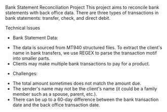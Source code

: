 Bank Statement Reconciliation Project
This project aims to reconcile bank statements with back office data. There are three types of transactions in bank statements: transfer, check, and direct debit.

Technical Issues
- Bank Statement Data:
+ The data is sourced from MT940 structured files. To extract the client's name in bank transfers, we use REGEX to parse the transaction motif into smaller parts.
+ Clients may make multiple bank transactions to pay for a product.

- Challenges:
+ The total amount sometimes does not match the amount due.
+ The sender's name may not be the client's name (it could be a family member such as a spouse, parent, etc.).
+ There can be up to a 60-day difference between the bank transaction date and the back office transaction date.
